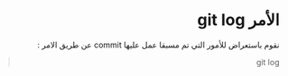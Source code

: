 ﻿# <div dir="rtl"> الأمر  git log</div>

<div dir="rtl">
نقوم باستعراض للأمور التي تم مسبقا عمل عليها commit  عن طريق الامر :

> git log 

  
</div>
